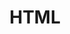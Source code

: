---
 title: "HTML"
 layout: category
 permalink: /categories/html/
 author_profile: true
 taxonomy: html
---